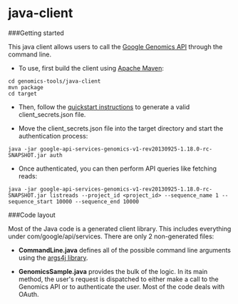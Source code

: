 java-client
==============

###Getting started

This java client allows users to call the <a href="https://developers.google.com/genomics">Google Genomics API</a> through the command line.

* To use, first build the client using <a href="http://maven.apache.org/download.cgi">Apache Maven</a>:

```
cd genomics-tools/java-client
mvn package
cd target
```

* Then, follow the <a href="https://developers.google.com/genomics/v1beta/quickstart">quickstart instructions</a> to generate a valid client_secrets.json file.

* Move the client_secrets.json file into the target directory and start the authentication process:
```
java -jar google-api-services-genomics-v1-rev20130925-1.18.0-rc-SNAPSHOT.jar auth
```

* Once authenticated, you can then perform API queries like fetching reads:
```
java -jar google-api-services-genomics-v1-rev20130925-1.18.0-rc-SNAPSHOT.jar listreads --project_id <project_id> --sequence_name 1 --sequence_start 10000 --sequence_end 10000
```

###Code layout

Most of the Java code is a generated client library. This includes everything under com/google/api/services. There are only 2 non-generated files:

* **CommandLine.java** defines all of the possible command line arguments using the
<a href="http://args4j.kohsuke.org/index.html">args4j library</a>.

* **GenomicsSample.java** provides the bulk of the logic. In its main method, the user's request is dispatched to
either make a call to the Genomics API or to authenticate the user. Most of the code deals with OAuth.


